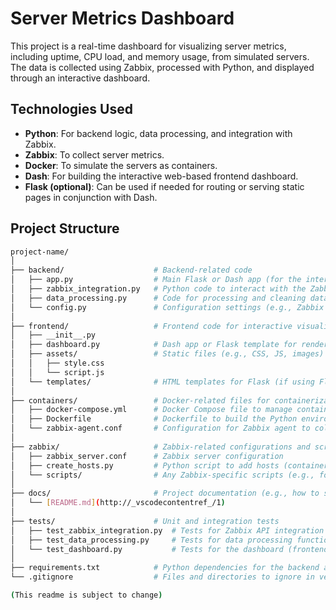 # Server Metrics Dashboard

This project is a real-time dashboard for visualizing server metrics, including uptime, CPU load, and memory usage, from simulated servers. The data is collected using Zabbix, processed with Python, and displayed through an interactive dashboard.

## Technologies Used

- **Python**: For backend logic, data processing, and integration with Zabbix.
- **Zabbix**: To collect server metrics.
- **Docker**: To simulate the servers as containers.
- **Dash**: For building the interactive web-based frontend dashboard.
- **Flask (optional)**: Can be used if needed for routing or serving static pages in conjunction with Dash.

## Project Structure

```bash
project-name/
│
├── backend/                    # Backend-related code
│   ├── app.py                  # Main Flask or Dash app (for the interactive dashboard)
│   ├── zabbix_integration.py   # Python code to interact with the Zabbix API
│   ├── data_processing.py      # Code for processing and cleaning data from Zabbix
│   └── config.py               # Configuration settings (e.g., Zabbix API credentials)
│
├── frontend/                   # Frontend code for interactive visualizations
│   ├── __init__.py
│   ├── dashboard.py            # Dash app or Flask template for rendering the UI
│   ├── assets/                 # Static files (e.g., CSS, JS, images)
│   │   ├── style.css
│   │   └── script.js
│   └── templates/              # HTML templates for Flask (if using Flask)
│
├── containers/                 # Docker-related files for containerization
│   ├── docker-compose.yml      # Docker Compose file to manage containers
│   ├── Dockerfile              # Dockerfile to build the Python environment
│   └── zabbix-agent.conf       # Configuration for Zabbix agent to collect data
│
├── zabbix/                     # Zabbix-related configurations and scripts
│   ├── zabbix_server.conf      # Zabbix server configuration
│   ├── create_hosts.py         # Python script to add hosts (containers/servers) to Zabbix
│   └── scripts/                # Any Zabbix-specific scripts (e.g., for setting up monitoring)
│
├── docs/                       # Project documentation (e.g., how to set up and run the project)
│   └── [README.md](http://_vscodecontentref_/1)
│
├── tests/                      # Unit and integration tests
│   ├── test_zabbix_integration.py  # Tests for Zabbix API integration
│   ├── test_data_processing.py     # Tests for data processing functions
│   └── test_dashboard.py           # Tests for the dashboard (frontend)
│
├── requirements.txt            # Python dependencies for the backend and frontend
└── .gitignore                  # Files and directories to ignore in version control

(This readme is subject to change)
